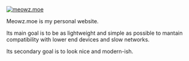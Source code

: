 [![meowz.moe](https://cdn.meowz.moe/images/logos/meowzmoe.svg)](https://meowz.moe)

Meowz.moe is my personal website.

Its main goal is to be as lightweight and simple as possible to mantain compatibility with lower end devices and slow networks.

Its secondary goal is to look nice and modern-ish.